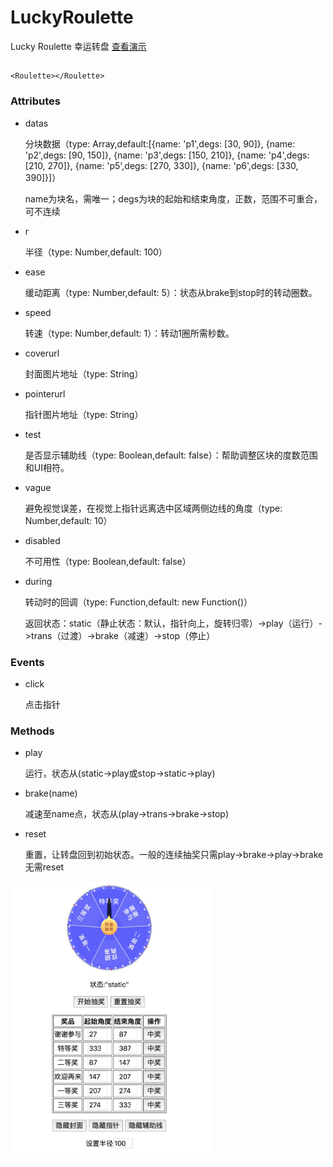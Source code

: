 # LuckyRoulette
Lucky Roulette 
幸运转盘 [查看演示](https://mudb.cn/test/roulette/sample.html "查看演示")
## 
```
<Roulette></Roulette>
```
### Attributes
- datas

  分块数据（type: Array,default:[{name: 'p1',degs: [30, 90]}, {name: 'p2',degs: [90, 150]}, {name: 'p3',degs: [150, 210]}, {name: 'p4',degs: [210, 270]}, {name: 'p5',degs: [270, 330]}, {name: 'p6',degs: [330, 390]}]）
  
  name为块名，需唯一；degs为块的起始和结束角度，正数，范围不可重合，可不连续
  
- r

  半径（type: Number,default: 100）

- ease

  缓动距离（type: Number,default: 5）：状态从brake到stop时的转动圈数。
  
- speed

  转速（type: Number,default: 1）：转动1圈所需秒数。
  
- coverurl

  封面图片地址（type: String）
  
- pointerurl

  指针图片地址（type: String）
  
- test

  是否显示辅助线（type: Boolean,default: false）：帮助调整区块的度数范围和UI相符。
  
- vague

  避免视觉误差，在视觉上指针远离选中区域两侧边线的角度（type: Number,default: 10）
  
- disabled

  不可用性（type: Boolean,default: false）
  
- during

  转动时的回调（type: Function,default: new Function()）
  
  返回状态：static（静止状态：默认，指针向上，旋转归零）->play（运行）->trans（过渡）->brake（减速）->stop（停止）
  
### Events

- click

  点击指针
  
### Methods
- play
  
  运行，状态从(static->play或stop->static->play)

- brake(name)
  
  减速至name点，状态从(play->trans->brake->stop)

- reset

  重置，让转盘回到初始状态。一般的连续抽奖只需play->brake->play->brake无需reset
  
<img src="roulette.png" width="320" />
